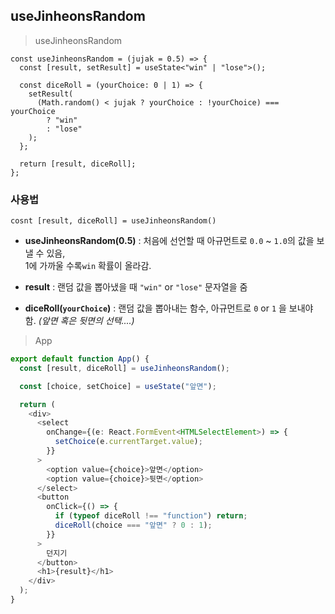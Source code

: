## useJinheonsRandom

> useJinheonsRandom

```tsx
const useJinheonsRandom = (jujak = 0.5) => {
  const [result, setResult] = useState<"win" | "lose">();

  const diceRoll = (yourChoice: 0 | 1) => {
    setResult(
      (Math.random() < jujak ? yourChoice : !yourChoice) === yourChoice
        ? "win"
        : "lose"
    );
  };

  return [result, diceRoll];
};
```

### 사용법

`cosnt [result, diceRoll] = useJinheonsRandom()`

- **useJinheonsRandom(0.5)** : 처음에 선언할 때 아규먼트로 `0.0` ~ `1.0`의 값을 보낼 수 있음,  
  1에 가까울 수록`win` 확률이 올라감.

- **result** : 랜덤 값을 뽑아냈을 때 `"win"` or `"lose"` 문자열을 줌
- **diceRoll(`yourChoice`)** : 랜덤 값을 뽑아내는 함수, 아규먼트로 `0` or `1` 을 보내야 함. _(앞면 혹은 뒷면의 선택....)_

> App

```ts
export default function App() {
  const [result, diceRoll] = useJinheonsRandom();

  const [choice, setChoice] = useState("앞면");

  return (
    <div>
      <select
        onChange={(e: React.FormEvent<HTMLSelectElement>) => {
          setChoice(e.currentTarget.value);
        }}
      >
        <option value={choice}>앞면</option>
        <option value={choice}>뒷면</option>
      </select>
      <button
        onClick={() => {
          if (typeof diceRoll !== "function") return;
          diceRoll(choice === "앞면" ? 0 : 1);
        }}
      >
        던지기
      </button>
      <h1>{result}</h1>
    </div>
  );
}
```
